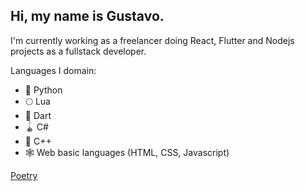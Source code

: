 ## Hi, my name is Gustavo.

I'm currently working as a freelancer doing React, Flutter and Nodejs projects as a fullstack developer.

Languages I domain:
- :snake: Python
- :full_moon: Lua
- :dart: Dart
- :yo_yo: C#
- :nazar_amulet: C++
- :spider_web: Web basic languages (HTML, CSS, Javascript)


[Poetry](https://www.citerate.neocities.org/)
